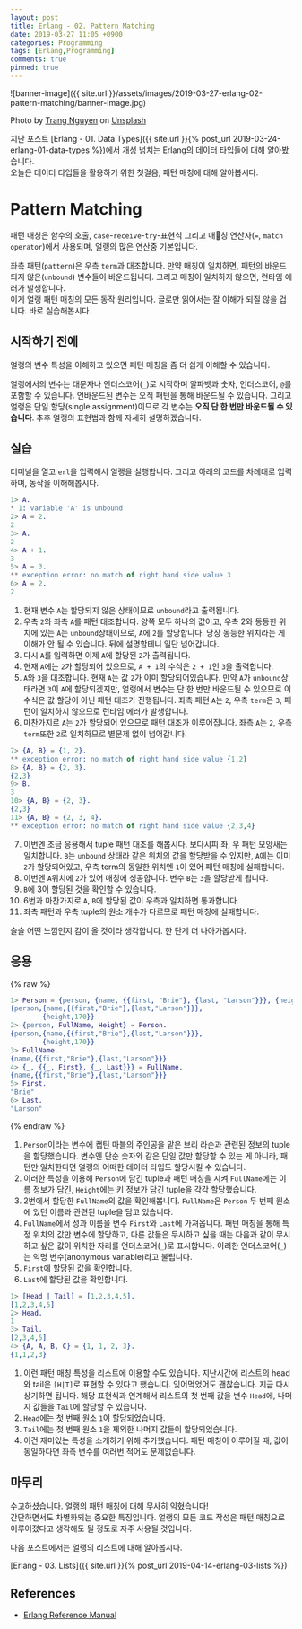 ```yaml
---
layout: post
title: Erlang - 02. Pattern Matching
date: 2019-03-27 11:05 +0900
categories: Programming
tags: [Erlang,Programming]
comments: true
pinned: true
---
```


![banner-image]({{ site.url }}/assets/images/2019-03-27-erlang-02-pattern-matching/banner-image.jpg)

Photo by [Trang Nguyen](https://unsplash.com/photos/drke6MEs8Gg?utm_source=unsplash&utm_medium=referral&utm_content=creditCopyText) on [Unsplash](https://unsplash.com/search/photos/pattern?utm_source=unsplash&utm_medium=referral&utm_content=creditCopyText)

지난 포스트 [Erlang - 01. Data Types]({{ site.url }}{% post_url 2019-03-24-erlang-01-data-types %})에서 개성 넘치는 Erlang의 데이터 타입들에 대해 알아봤습니다.  
오늘은 데이터 타입들을 활용하기 위한 첫걸음, 패턴 매칭에 대해 알아봅시다.

# Pattern Matching

패턴 매칭은 함수의 호출, `case`-`receive`-`try`-표현식 그리고 매칭 연산자(`=`, `match operator`)에서 사용되며, 얼랭의 많은 연산중 기본입니다.

좌측 패턴(`pattern`)은 우측 `term`과 대조합니다. 만약 매칭이 일치하면, 패턴의 바운드되지 않은(`unbound`) 변수들이 바운드됩니다. 그리고 매칭이 일치하지 않으면, 런타임 에러가 발생합니다.  
이게 얼랭 패턴 매칭의 모든 동작 원리입니다. 글로만 읽어서는 잘 이해가 되질 않을 겁니다. 바로 실습해봅시다.

## 시작하기 전에

얼랭의 변수 특성을 이해하고 있으면 패턴 매칭을 좀 더 쉽게 이해할 수 있습니다.

얼랭에서의 변수는 대문자나 언더스코어(`_`)로 시작하며 알파벳과 숫자, 언더스코어, `@`를 포함할 수 있습니다. 언바운드된 변수는 오직 패턴을 통해 바운드될 수 있습니다. 그리고 얼랭은 단일 할당(single assignment)이므로 각 변수는 **오직 단 한 번만 바운드될 수 있습니다**. 추후 얼랭의 표현법과 함께 자세히 설명하겠습니다.

## 실습

터미널을 열고 `erl`을 입력해서 얼랭을 실행합니다. 그리고 아래의 코드를 차례대로 입력하며, 동작을 이해해봅시다.

```erlang
1> A.
* 1: variable 'A' is unbound
2> A = 2.
2
3> A.
2
4> A + 1.
3
5> A = 3.
** exception error: no match of right hand side value 3
6> A = 2.
2
```

1. 현재 변수 `A`는 할당되지 않은 상태이므로 `unbound`라고 출력됩니다.
2. 우측 `2`와 좌측 `A`를 패턴 대조합니다. 양쪽 모두 하나의 값이고, 우측 2와 동등한 위치에 있는 `A`는 `unbound`상태이므로, `A`에 `2`를 할당합니다. 당장 동등한 위치라는 게 이해가 안 될 수 있습니다. 뒤에 설명할테니 일단 넘어갑니다.
3. 다시 `A`를 입력하면 이제 `A`에 할당된 `2`가 출력됩니다.
4. 현재 `A`에는 `2`가 할당되어 있으므로, `A + 1`의 수식은 `2 + 1`인 `3`을 출력합니다.
5. `A`와 `3`을 대조합니다. 현재 `A`는 값 `2`가 이미 할당되어있습니다. 만약 `A`가 `unbound`상태라면 `3`이 `A`에 할당되겠지만, 얼랭에서 변수는 단 한 번만 바운드될 수 있으므로 이 수식은 값 할당이 아닌 패턴 대조가 진행됩니다. 좌측 패턴 `A`는 `2`, 우측 `term`은 `3`, 패턴이 일치하지 않으므로 런타임 에러가 발생합니다.
6. 마찬가지로 `A`는 `2`가 할당되어 있으므로 패턴 대조가 이루어집니다. 좌측 `A`는 `2`, 우측 `term`또한 `2`로 일치하므로 별문제 없이 넘어갑니다.
  ```erlang
7> {A, B} = {1, 2}.
** exception error: no match of right hand side value {1,2}
8> {A, B} = {2, 3}.
{2,3}
9> B.
3
10> {A, B} = {2, 3}.
{2,3}
11> {A, B} = {2, 3, 4}.
** exception error: no match of right hand side value {2,3,4}
```

7. 이번엔 조금 응용해서 tuple 패턴 대조를 해봅시다. 보다시피 좌, 우 패턴 모양새는 일치합니다. `B`는 `unbound` 상태라 같은 위치의 값을 할당받을 수 있지만, `A`에는 이미 `2`가 할당되어있고, 우측 term의 동일한 위치엔 `1`이 있어 패턴 매칭에 실패합니다.
8. 이번엔 `A`위치에 `2`가 있어 매칭에 성공합니다. 변수 `B`는 `3`을 할당받게 됩니다.
9. `B`에 3이 할당된 것을 확인할 수 있습니다.
10. 6번과 마찬가지로 `A`, `B`에 할당된 값이 우측과 일치하면 통과합니다.
11. 좌측 패턴과 우측 tuple의 원소 개수가 다르므로 패턴 매칭에 실패합니다.

슬슬 어떤 느낌인지 감이 올 것이라 생각합니다. 한 단계 더 나아가봅시다.

## 응용

{% raw %}
```erlang
1> Person = {person, {name, {{first, "Brie"}, {last, "Larson"}}}, {height, 170}}.
{person,{name,{{first,"Brie"},{last,"Larson"}}},
        {height,170}}
2> {person, FullName, Height} = Person.
{person,{name,{{first,"Brie"},{last,"Larson"}}},
        {height,170}}
3> FullName.
{name,{{first,"Brie"},{last,"Larson"}}}
4> {_, {{_, First}, {_, Last}}} = FullName.
{name,{{first,"Brie"},{last,"Larson"}}}
5> First.
"Brie"
6> Last.
"Larson"
```
{% endraw %}

1. `Person`이라는 변수에 캡틴 마블의 주인공을 맡은 브리 라슨과 관련된 정보의 tuple을 할당했습니다. 변수엔 단순 숫자와 같은 단일 값만 할당할 수 있는 게 아니라, 패턴만 일치한다면 얼랭의 어떠한 데이터 타입도 할당시킬 수 있습니다.
2. 이러한 특성을 이용해 `Person`에 담긴 tuple과 패턴 매칭을 시켜 `FullName`에는 이름 정보가 담긴, `Height`에는 키 정보가 담긴 tuple을 각각 할당했습니다.
3. 2번에서 할당한 `FullName`의 값을 확인해봅니다. `FullName`은 `Person` 두 번째 원소에 있던 이름과 관련된 tuple을 담고 있습니다.
4. `FullName`에서 성과 이름을 변수 `First`와 `Last`에 가져옵니다. 패턴 매칭을 통해 특정 위치의 값만 변수에 할당하고, 다른 값들은 무시하고 싶을 때는 다음과 같이 무시하고 싶은 값이 위치한 자리를 언더스코어(`_`)로 표시합니다. 이러한 언더스코어(`_`)는 익명 변수(anonymous variable)라고 불립니다.
5. `First`에 할당된 값을 확인합니다.
6. `Last`에 할당된 값을 확인합니다.

```erlang
1> [Head | Tail] = [1,2,3,4,5].
[1,2,3,4,5]
2> Head.
1
3> Tail.
[2,3,4,5]
4> {A, A, B, C} = {1, 1, 2, 3}.
{1,1,2,3}
```

1. 이런 패턴 매칭 특성을 리스트에 이용할 수도 있습니다. 지난시간에 리스트의 head와 tail은 `[H|T]`로 표현할 수 있다고 했습니다. 잊어먹었어도 괜찮습니다. 지금 다시 상기하면 됩니다. 해당 표현식과 연계해서 리스트의 첫 번째 값을 변수 `Head`에, 나머지 값들을 `Tail`에 할당할 수 있습니다.
2. `Head`에는 첫 번째 원소 `1`이 할당되었습니다.
3. `Tail`에는 첫 번째 원소 `1`을 제외한 나머지 값들이 할당되었습니다.
4. 이건 재미있는 특성을 소개하기 위해 추가했습니다. 패턴 매칭이 이루어질 때, 값이 동일하다면 좌측 변수를 여러번 적어도 문제없습니다.

## 마무리

수고하셨습니다. 얼랭의 패턴 매칭에 대해 무사히 익혔습니다!  
간단하면서도 차별화되는 중요한 특징입니다. 얼랭의 모든 코드 작성은 패턴 매칭으로 이루어졌다고 생각해도 될 정도로 자주 사용될 것입니다.

다음 포스트에서는 얼랭의 리스트에 대해 알아봅시다.

[Erlang - 03. Lists]({{ site.url }}{% post_url 2019-04-14-erlang-03-lists %})


## References

- [Erlang Reference Manual](http://erlang.org/doc/reference_manual/patterns.html)
